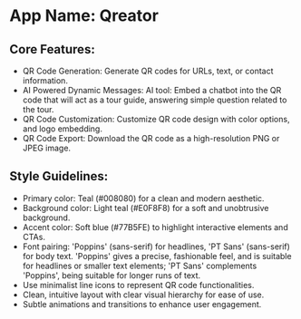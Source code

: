 # **App Name**: Qreator

## Core Features:

- QR Code Generation: Generate QR codes for URLs, text, or contact information.
- AI Powered Dynamic Messages: AI tool: Embed a chatbot into the QR code that will act as a tour guide, answering simple question related to the tour.
- QR Code Customization: Customize QR code design with color options, and logo embedding.
- QR Code Export: Download the QR code as a high-resolution PNG or JPEG image.

## Style Guidelines:

- Primary color: Teal (#008080) for a clean and modern aesthetic.
- Background color: Light teal (#E0F8F8) for a soft and unobtrusive background.
- Accent color: Soft blue (#77B5FE) to highlight interactive elements and CTAs.
- Font pairing: 'Poppins' (sans-serif) for headlines, 'PT Sans' (sans-serif) for body text. 'Poppins' gives a precise, fashionable feel, and is suitable for headlines or smaller text elements; 'PT Sans' complements 'Poppins', being suitable for longer runs of text.
- Use minimalist line icons to represent QR code functionalities.
- Clean, intuitive layout with clear visual hierarchy for ease of use.
- Subtle animations and transitions to enhance user engagement.